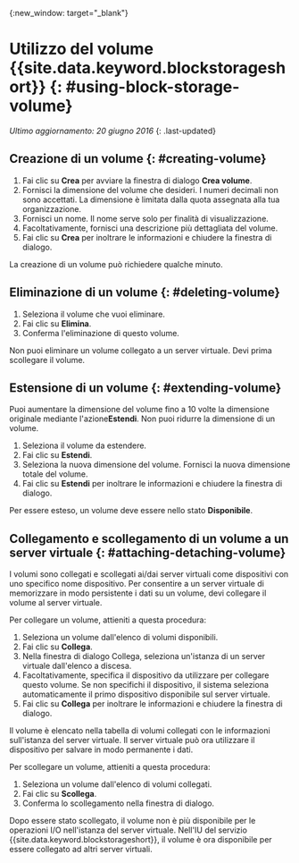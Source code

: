 {:new_window: target="_blank"} 

# Utilizzo del volume {{site.data.keyword.blockstorageshort}}  {: #using-block-storage-volume} 

*Ultimo aggiornamento: 20 giugno 2016*
{: .last-updated}

## Creazione di un volume {: #creating-volume} 

1.	Fai clic su **Crea** per avviare la finestra di dialogo **Crea volume**.
2.	Fornisci la dimensione del volume che desideri. I numeri decimali non sono accettati. La dimensione è limitata dalla quota assegnata alla tua organizzazione.
3.	Fornisci un nome. Il nome serve solo per finalità di visualizzazione.
4.	Facoltativamente, fornisci una descrizione più dettagliata del volume. 
5.	Fai clic su **Crea** per inoltrare le informazioni e chiudere la finestra di dialogo. 

La creazione di un volume può richiedere qualche minuto. 

## Eliminazione di un volume {: #deleting-volume}

1.	Seleziona il volume che vuoi eliminare.
2.	Fai clic su **Elimina**.
3.	Conferma l'eliminazione di questo volume.

Non puoi eliminare un volume collegato a un server virtuale. Devi prima scollegare il volume.

## Estensione di un volume {: #extending-volume}
Puoi aumentare la dimensione del volume fino a 10 volte la dimensione originale mediante l'azione**Estendi**. Non puoi ridurre la dimensione di un volume.

1.	Seleziona il volume da estendere.
2.	Fai clic su **Estendi**.
3.	Seleziona la nuova dimensione del volume. Fornisci la nuova dimensione totale del volume.
4.	Fai clic su **Estendi** per inoltrare le informazioni e chiudere la finestra di dialogo. 

Per essere esteso, un volume deve essere nello stato **Disponibile**. 

## Collegamento e scollegamento di un volume a un server virtuale {: #attaching-detaching-volume}
I volumi sono collegati e scollegati ai/dai server virtuali come dispositivi con uno specifico nome dispositivo. Per consentire a un server virtuale di memorizzare in modo persistente i dati su un volume, devi collegare il volume al server virtuale.

Per collegare un volume, attieniti a questa procedura: 

1.	Seleziona un volume dall'elenco di volumi disponibili.
2.	Fai clic su **Collega**.
3.	Nella finestra di dialogo Collega, seleziona un'istanza di un server virtuale dall'elenco a discesa. 
4.	Facoltativamente, specifica il dispositivo da utilizzare per collegare questo volume. Se non specifichi il dispositivo, il sistema seleziona automaticamente il primo dispositivo disponibile sul server virtuale.
5.	Fai clic su **Collega** per inoltrare le informazioni e chiudere la finestra di dialogo.

Il volume è elencato nella tabella di volumi collegati con le informazioni sull'istanza del server virtuale.
Il server virtuale può ora utilizzare il dispositivo per salvare in modo permanente i dati. 

Per scollegare un volume, attieniti a questa procedura: 

1.	Seleziona un volume dall'elenco di volumi collegati. 
2.	Fai clic su **Scollega**.
3.	Conferma lo scollegamento nella finestra di dialogo. 

Dopo essere stato scollegato, il volume non è più disponibile per le operazioni I/O nell'istanza del server virtuale. Nell'IU del servizio {{site.data.keyword.blockstorageshort}}, il volume è ora disponibile per essere collegato ad altri server virtuali.

